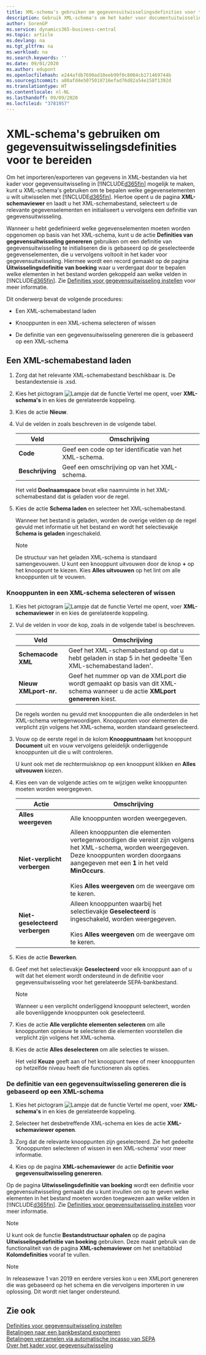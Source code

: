 ```yaml
---
title: XML-schema's gebruiken om gegevensuitwisselingsdefinities voor te bereiden
description: Gebruik XML-schema's om het kader voor documentuitwisseling in te stellen.
author: SorenGP
ms.service: dynamics365-business-central
ms.topic: article
ms.devlang: na
ms.tgt_pltfrm: na
ms.workload: na
ms.search.keywords: ''
ms.date: 09/01/2020
ms.author: edupont
ms.openlocfilehash: e244afdb7690ad10eeb99f0c8004cb171469744b
ms.sourcegitcommit: a80afd4e5075018716efad76d82a54e158f1392d
ms.translationtype: HT
ms.contentlocale: nl-NL
ms.lasthandoff: 09/09/2020
ms.locfileid: "3781957"
---
```

# <a name="use-xml-schemas-to-prepare-data-exchange-definitions"></a>XML-schema's gebruiken om gegevensuitwisselingsdefinities voor te bereiden

Om het importeren/exporteren van gegevens in XML-bestanden via het kader voor gegevensuitwisseling in [!INCLUDE[d365fin](includes/d365fin_md.md)] mogelijk te maken, kunt u XML-schema's gebruiken om te bepalen welke gegevenselementen u wilt uitwisselen met [!INCLUDE[d365fin](includes/d365fin_md.md)]. Hiertoe opent u de pagina **XML-schemaviewer** en laadt u het XML-schemabestand, selecteert u de relevante gegevenselementen en initialiseert u vervolgens een definitie van gegevensuitwisseling.  

 Wanneer u hebt gedefinieerd welke gegevenselementen moeten worden opgenomen op basis van het XML-schema, kunt u de actie **Definities van gegevensuitwisseling genereren** gebruiken om een definitie van gegevensuitwisseling te initialiseren die is gebaseerd op de geselecteerde gegevenselementen, die u vervolgens voltooit in het kader voor gegevensuitwisseling. Hiermee wordt een record gemaakt op de pagina **Uitwisselingsdefinitie van boeking** waar u verdergaat door te bepalen welke elementen in het bestand worden gekoppeld aan welke velden in [!INCLUDE[d365fin](includes/d365fin_md.md)]. Zie [Definities voor gegevensuitwisseling instellen](across-how-to-set-up-data-exchange-definitions.md) voor meer informatie.  

 Dit onderwerp bevat de volgende procedures:  

- Een XML-schemabestand laden  

- Knooppunten in een XML-schema selecteren of wissen  

- De definitie van een gegevensuitwisseling genereren die is gebaseerd op een XML-schema  

## <a name="to-load-an-xml-schema-file"></a>Een XML-schemabestand laden

1. Zorg dat het relevante XML-schemabestand beschikbaar is. De bestandextensie is .xsd.  

2. Kies het pictogram ![Lampje dat de functie Vertel me opent](media/ui-search/search_small.png "Vertel me wat u wilt doen"), voer **XML-schema's** in en kies de gerelateerde koppeling.  

3. Kies de actie **Nieuw**.  

4. Vul de velden in zoals beschreven in de volgende tabel.  

    |Veld|Omschrijving|  
    |---------------------------------|---------------------------------------|  
    |**Code**|Geef een code op ter identificatie van het XML-schema.|  
    |**Beschrijving**|Geef een omschrijving op van het XML-schema.|  

     Het veld **Doelnaamspace** bevat elke naamruimte in het XML-schemabestand dat is geladen voor de regel.  

5. Kies de actie **Schema laden** en selecteer het XML-schemabestand.  

     Wanneer het bestand is geladen, worden de overige velden op de regel gevuld met informatie uit het bestand en wordt het selectievakje **Schema is geladen** ingeschakeld.  

    > [!NOTE]  
    >  De structuur van het geladen XML-schema is standaard samengevouwen. U kunt een knooppunt uitvouwen door de knop **+** op het knooppunt te kiezen. Kies **Alles uitvouwen** op het lint om alle knooppunten uit te vouwen.  

### <a name="to-select-or-clear-nodes-in-an-xml-schema"></a>Knooppunten in een XML-schema selecteren of wissen  

1. Kies het pictogram ![Lampje dat de functie Vertel me opent](media/ui-search/search_small.png "Vertel me wat u wilt doen"), voer **XML-schemaviewer** in en kies de gerelateerde koppeling.  

2. Vul de velden in voor de kop, zoals in de volgende tabel is beschreven.  

    |Veld|Omschrijving|  
    |---------------------------------|---------------------------------------|  
    |**Schemacode XML**|Geef het XML-schemabestand op dat u hebt geladen in stap 5 in het gedeelte 'Een XML-schemabestand laden'.|  
    |**Nieuw XMLport-nr.**|Geef het nummer op van de XMLport die wordt gemaakt op basis van dit XML-schema wanneer u de actie **XMLport genereren** kiest.|  

     De regels worden nu gevuld met knooppunten die alle onderdelen in het XML-schema vertegenwoordigen. Knooppunten voor elementen die verplicht zijn volgens het XML-schema, worden standaard geselecteerd.  

3. Vouw op de eerste regel in de kolom **Knooppuntnaam** het knooppunt **Document** uit en vouw vervolgens geleidelijk onderliggende knooppunten uit die u wilt controleren.  

     U kunt ook met de rechtermuisknop op een knooppunt klikken en **Alles uitvouwen** kiezen.  

4. Kies een van de volgende acties om te wijzigen welke knooppunten moeten worden weergegeven.  

    |**Actie**|Omschrijving|  
    |----------------|---------------------------------------|  
    |**Alles weergeven**|Alle knooppunten worden weergegeven.|  
    |**Niet-verplicht verbergen**|Alleen knooppunten die elementen vertegenwoordigen die vereist zijn volgens het XML-schema, worden weergegeven. Deze knooppunten worden doorgaans aangegeven met een **1** in het veld **MinOccurs**.<br /><br /> Kies **Alles weergeven** om de weergave om te keren.|  
    |**Niet-geselecteerd verbergen**|Alleen knooppunten waarbij het selectievakje **Geselecteerd** is ingeschakeld, worden weergegeven.<br /><br /> Kies **Alles weergeven** om de weergave om te keren.|  

5. Kies de actie **Bewerken**.  

6. Geef met het selectievakje **Geselecteerd** voor elk knooppunt aan of u wilt dat het element wordt ondersteund in de definitie voor gegevensuitwisseling voor het gerelateerde SEPA-bankbestand.  

    > [!NOTE]  
    >  Wanneer u een verplicht onderliggend knooppunt selecteert, worden alle bovenliggende knooppunten ook geselecteerd.  

7. Kies de actie **Alle verplichte elementen selecteren** om alle knooppunten opnieuw te selecteren die elementen voorstellen die verplicht zijn volgens het XML-schema.  

8. Kies de actie **Alles deselecteren** om alle selecties te wissen.  

     Het veld **Keuze** geeft aan of het knooppunt twee of meer knooppunten op hetzelfde niveau heeft die functioneren als opties.  

### <a name="to-generate-a-data-exchange-definition-that-is-based-on-an-xml-schema"></a>De definitie van een gegevensuitwisseling genereren die is gebaseerd op een XML-schema  

1. Kies het pictogram ![Lampje dat de functie Vertel me opent](media/ui-search/search_small.png "Vertel me wat u wilt doen"), voer **XML-schema's** in en kies de gerelateerde koppeling.  

2. Selecteer het desbetreffende XML-schema en kies de actie **XML-schemaviewer openen**.  

3. Zorg dat de relevante knooppunten zijn geselecteerd. Zie het gedeelte 'Knooppunten selecteren of wissen in een XML-schema' voor meer informatie.  

4. Kies op de pagina **XML-schemaviewer** de actie **Definitie voor gegevensuitwisseling genereren**.  

 Op de pagina **Uitwisselingsdefinitie van boeking** wordt een definitie voor gegevensuitwisseling gemaakt die u kunt invullen om op te geven welke elementen in het bestand moeten worden toegewezen aan welke velden in [!INCLUDE[d365fin](includes/d365fin_md.md)]. Zie [Definities voor gegevensuitwisseling instellen](across-how-to-set-up-data-exchange-definitions.md) voor meer informatie.  

> [!NOTE]  
> U kunt ook de functie **Bestandstructuur ophalen** op de pagina **Uitwisselingsdefinitie van boeking** gebruiken. Deze maakt gebruik van de functionaliteit van de pagina **XML-schemaviewer** om het sneltabblad **Kolomdefinities** vooraf te vullen.  

> [!NOTE]
> In releasewave 1 van 2019 en eerdere versies kon u een XMLport genereren die was gebaseerd op het schema en die vervolgens importeren in uw oplossing. Dit wordt niet langer ondersteund.

## <a name="see-also"></a>Zie ook

[Definities voor gegevensuitwisseling instellen](across-how-to-set-up-data-exchange-definitions.md)  
[Betalingen naar een bankbestand exporteren](finance-make-payments-with-bank-data-conversion-service-or-sepa-credit-transfer.md#exporting-payments-to-a-bank-file)  
[Betalingen verzamelen via automatische incasso van SEPA](finance-collect-payments-with-sepa-direct-debit.md)  
[Over het kader voor gegevensuitwisseling](across-about-the-data-exchange-framework.md)  
